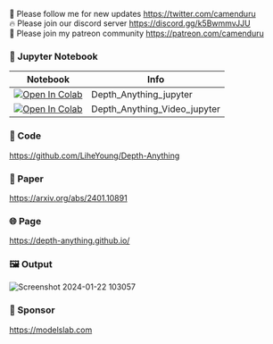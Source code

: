 🐣 Please follow me for new updates https://twitter.com/camenduru <br />
🔥 Please join our discord server https://discord.gg/k5BwmmvJJU <br />
🥳 Please join my patreon community https://patreon.com/camenduru <br />

### 🍊 Jupyter Notebook

| Notebook | Info
| --- | --- |
[![Open In Colab](https://colab.research.google.com/assets/colab-badge.svg)](https://colab.research.google.com/github/camenduru/Depth-Anything-jupyter/blob/main/Depth_Anything_jupyter.ipynb) | Depth_Anything_jupyter
[![Open In Colab](https://colab.research.google.com/assets/colab-badge.svg)](https://colab.research.google.com/github/camenduru/Depth-Anything-jupyter/blob/main/Depth_Anything_Video_jupyter.ipynb) | Depth_Anything_Video_jupyter

### 🧬 Code
https://github.com/LiheYoung/Depth-Anything

### 📄 Paper
https://arxiv.org/abs/2401.10891

### 🌐 Page
https://depth-anything.github.io/

### 🖼 Output
![Screenshot 2024-01-22 103057](https://github.com/camenduru/Depth-Anything-jupyter/assets/54370274/d9483949-5a80-4b7e-bac3-48f548770b12)

### 🏢 Sponsor
https://modelslab.com
